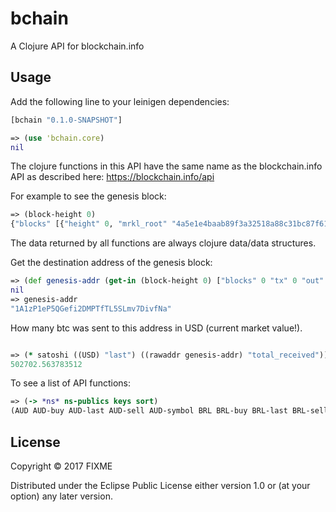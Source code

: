 # bchain

A Clojure API for blockchain.info

## Usage
Add the following line to your leinigen dependencies:
```clojure
[bchain "0.1.0-SNAPSHOT"]
```

```clojure
=> (use 'bchain.core)
nil
```

The clojure functions in this API have the same name as the blockchain.info API as described here: https://blockchain.info/api

For example to see the genesis block:
```clojure
=> (block-height 0)
{"blocks" [{"height" 0, "mrkl_root" "4a5e1e4baab89f3a32518a88c31bc87f618f76673e2cc77ab2127b7afdeda33b", "hash" "000000000019d6689c085ae165831e934ff763ae46a2a6c172b3f1b60a8ce26f", "main_chain" true, "n_tx" 1, "block_index" 14849, "bits" 486604799, "fee" 0, "time" 1231006505, "tx" [{"vout_sz" 1, "relayed_by" "0.0.0.0", "hash" "4a5e1e4baab89f3a32518a88c31bc87f618f76673e2cc77ab2127b7afdeda33b", "vin_sz" 1, "time" 1231006505, "out" [{"n" 0, "addr" "1A1zP1eP5QGefi2DMPTfTL5SLmv7DivfNa", "spent" false, "value" 5000000000, "script" "4104678afdb0fe5548271967f1a67130b7105cd6a828e03909a67962e0ea1f61deb649f6bc3f4cef38c4f35504e51ec112de5c384df7ba0b8d578a4c702b6bf11d5fac", "addr_tag_link" "https://en.bitcoin.it/wiki/Genesis_block", "type" 0, "addr_tag" "Genesis of Bitcoin", "tx_index" 14849}], "lock_time" 0, "inputs" [{"sequence" 4294967295, "witness" "", "script" "04ffff001d0104455468652054696d65732030332f4a616e2f32303039204368616e63656c6c6f72206f6e206272696e6b206f66207365636f6e64206261696c6f757420666f722062616e6b73"}], "size" 204, "tx_index" 14849, "ver" 1, "weight" 816}], "nonce" 2083236893, "size" 285, "ver" 1, "prev_block" "0000000000000000000000000000000000000000000000000000000000000000"}]}
```
The data returned by all functions are always clojure data/data structures.

Get the destination address of the genesis block:

```clojure
=> (def genesis-addr (get-in (block-height 0) ["blocks" 0 "tx" 0 "out" 0 "addr"]))
nil
=> genesis-addr
"1A1zP1eP5QGefi2DMPTfTL5SLmv7DivfNa"
```

How many btc was sent to this address in USD (current market value!).
```clojure

=> (* satoshi ((USD) "last") ((rawaddr genesis-addr) "total_received")) 
502702.563783512
```

To see a list of API functions:
```clojure
=> (-> *ns* ns-publics keys sort)
(AUD AUD-buy AUD-last AUD-sell AUD-symbol BRL BRL-buy BRL-last BRL-sell BRL-symbol CAD CAD-buy CAD-last CAD-sell CAD-symbol CHF CHF-buy CHF-last CHF-sell CHF-symbol CLP CLP-buy CLP-last CLP-sell CLP-symbol CNY CNY-buy CNY-last CNY-sell CNY-symbol DKK DKK-buy DKK-last DKK-sell DKK-symbol EUR EUR-buy EUR-last EUR-sell EUR-symbol GBP GBP-buy GBP-last GBP-sell GBP-symbol HKD HKD-buy HKD-last HKD-sell HKD-symbol INR INR-buy INR-last INR-sell INR-symbol ISK ISK-buy ISK-last ISK-sell ISK-symbol JPY JPY-buy JPY-last JPY-sell JPY-symbol KRW KRW-buy KRW-last KRW-sell KRW-symbol NZD NZD-buy NZD-last NZD-sell NZD-symbol PLN PLN-buy PLN-last PLN-sell PLN-symbol RUB RUB-buy RUB-last RUB-sell RUB-symbol SEK SEK-buy SEK-last SEK-sell SEK-symbol SGD SGD-buy SGD-last SGD-sell SGD-symbol THB THB-buy THB-last THB-sell THB-symbol TWD TWD-buy TWD-last TWD-sell TWD-symbol USD USD-buy USD-last USD-sell USD-symbol _24hrbtcsent _24hrprice _24hrtransactioncount addressbalance addressfirstseen addresstohash addrpubkey avgtxnumber avgtxsize avgtxvalue bcperblock block-height blockchain-query-call blocks charts dbg def-address-lookup def-query def-rates eta getblockcount getdifficulty getreceivedbyaddress getsentbyaddress hashestowin hashpubkey hashrate hashtoaddress interval latestblock latesthash marketcap nextretarget pools probability pubkeyaddr rate-symbols- rawaddr rawblock rawtx rejected satoshi stats ticker tobtc totalbc transactions txfee txresult txtotalbtcinput txtotalbtcoutput unconfirmedcount)
```

## License

Copyright © 2017 FIXME

Distributed under the Eclipse Public License either version 1.0 or (at
your option) any later version.
